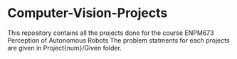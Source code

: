 # Computer-Vision-Projects
This repository contains all the projects done for the course ENPM673 Perception of Autonomous Robots
The problem statments for each projects are given in Project{num}/Given folder.
